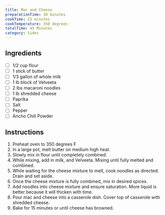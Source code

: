 ```yaml
---
title: Mac and Cheese
preparationTime: 30 minutes
cookTime: 15 minutes
cookTemperature: 350 degrees
totalTime: 45 Minutes
category: Sides
---
```


## Ingredients

- [ ] 1/2 cup flour
- [ ] 1 stick of butter
- [ ] 1/3 gallon of whole milk
- [ ] 1 lb block of Velveeta
- [ ] 2 lbs macaroni noodles
- [ ] 1 lb shredded cheese
- [ ] Paprika
- [ ] Salt
- [ ] Pepper
- [ ] Ancho Chili Powder

## Instructions

1. Preheat oven to 350 degrees F
2. In a large pot, melt butter on medium high heat.
3. Slowly mix in flour until completely combined.
4. While mixing, add in milk, and Velveeta. Mixing until fully melted and combined.
5. While waiting for the cheese mixture to melt, cook noodles as directed. Drain and set aside.
6. Once the cheese mixture is fully combined, mix in desired spices.
7. Add noodles into cheese mixture and ensure saturation. More liquid is better because it will thicken with time.
8. Pour mac and cheese into a casserole dish. Cover top of casserole with shredded cheese.
9. Bake for 15 minutes or until cheese has browned.
